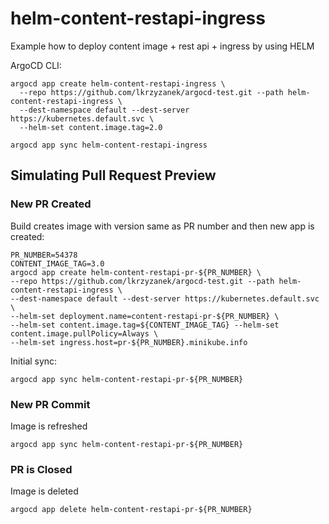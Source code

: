 # helm-content-restapi-ingress

Example how to deploy content image + rest api + ingress by using HELM


ArgoCD CLI:

```shell
argocd app create helm-content-restapi-ingress \
  --repo https://github.com/lkrzyzanek/argocd-test.git --path helm-content-restapi-ingress \
  --dest-namespace default --dest-server https://kubernetes.default.svc \
  --helm-set content.image.tag=2.0
```

```shell
argocd app sync helm-content-restapi-ingress
```

## Simulating Pull Request Preview

### New PR Created

Build creates image with version same as PR number and then new app is created:

```shell
PR_NUMBER=54378
CONTENT_IMAGE_TAG=3.0
argocd app create helm-content-restapi-pr-${PR_NUMBER} \
--repo https://github.com/lkrzyzanek/argocd-test.git --path helm-content-restapi-ingress \
--dest-namespace default --dest-server https://kubernetes.default.svc \
--helm-set deployment.name=content-restapi-pr-${PR_NUMBER} \
--helm-set content.image.tag=${CONTENT_IMAGE_TAG} --helm-set content.image.pullPolicy=Always \
--helm-set ingress.host=pr-${PR_NUMBER}.minikube.info
```

Initial sync:
```shell
argocd app sync helm-content-restapi-pr-${PR_NUMBER}
```

### New PR Commit

Image is refreshed

```shell
argocd app sync helm-content-restapi-pr-${PR_NUMBER}
```

### PR is Closed

Image is deleted

```shell
argocd app delete helm-content-restapi-pr-${PR_NUMBER}
```
